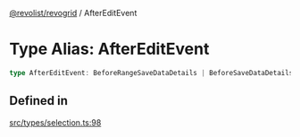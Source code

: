 [@revolist/revogrid](README.md) / AfterEditEvent

# Type Alias: AfterEditEvent

```ts
type AfterEditEvent: BeforeRangeSaveDataDetails | BeforeSaveDataDetails;
```

## Defined in

[src/types/selection.ts:98](https://github.com/revolist/revogrid/blob/2f44a261094fb5584023b62ddfd589facc70cf92/src/types/selection.ts#L98)
